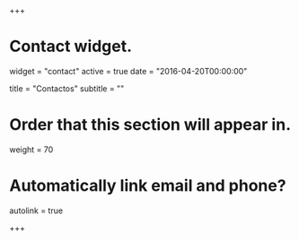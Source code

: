 +++
# Contact widget.
widget = "contact"
active = true
date = "2016-04-20T00:00:00"

title = "Contactos"
subtitle = ""

# Order that this section will appear in.
weight = 70

# Automatically link email and phone?
autolink = true

+++

